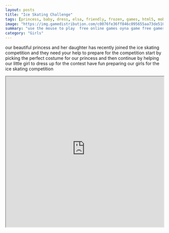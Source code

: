 ```yaml
---
layout: posts
title: "Ice Skating Challenge"
tags: [princess, baby, dress, elsa, friendly, frozen, games, html5, mobile, princess, skating, free, online, games, oyna, game, free, games, play, play, games]
image: "https://img.gamedistribution.com/c0076fe36ff846c095655aa73de51058.jpg"
summary: "use the mouse to play  free online games oyna game free games play play games"
category: "Girls"
---
```


our beautiful princess and her daughter has recently joined the ice skating competition and they need your help to prepare for the competition start by picking the perfect costume for our princess and then continue by helping our little girl to dress up for the contest have fun preparing our girls for the ice skating competition

<iframe width="100%" height="480px;" src="https://html5.gamedistribution.com/c0076fe36ff846c095655aa73de51058/"></iframe>